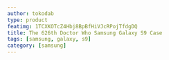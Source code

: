 ```yaml
---
author: tokodab
type: product
featimg: 1TCXKOTcZ4Hbj8BpBfHiVJcRPojTfdgDQ
title: The 626th Doctor Who Samsung Galaxy S9 Case
tags: [samsung, galaxy, s9]
category: [samsung]
---
```

